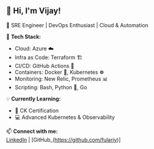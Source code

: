 ## 👋 Hi, I'm Vijay! 

🚀 SRE Engineer | DevOps Enthusiast | Cloud & Automation  

🔹 **Tech Stack:**  
- Cloud: Azure ☁️  
- Infra as Code: Terraform 🏗️  
- CI/CD: GitHub Actions 🚀  
- Containers: Docker 🐳, Kubernetes ☸️  
- Monitoring: New Relic, Prometheus 📊  
- Scripting: Bash, Python 🐍, Go  

💡 **Currently Learning:**  
- 📖 CK Certification  
- 💻 Advanced Kubernetes & Observability  

📫 **Connect with me:**  
[LinkedIn](https://www.linkedin.com/in/vijaykumar-fulari/) | [GitHub_(https://github.com/fulariv)]  
